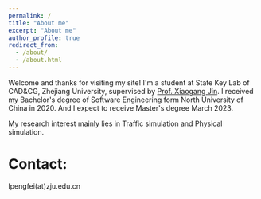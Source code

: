 ```yaml
---
permalink: /
title: "About me"
excerpt: "About me"
author_profile: true
redirect_from: 
  - /about/
  - /about.html
---
```


Welcome and thanks for visiting my site! I'm a student at State Key Lab of CAD&CG, Zhejiang University, supervised by [Prof. Xiaogang Jin](http://www.cad.zju.edu.cn/home/jin/). I received my Bachelor's degree of Software Engineering form North University of China in 2020. And I expect to receive Master's degree March 2023.

My research interest mainly lies in Traffic simulation and Physical simulation.

Contact:
====== 
lpengfei(at)zju.edu.cn





